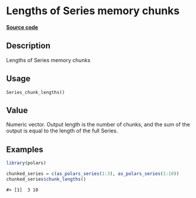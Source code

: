 

# Lengths of Series memory chunks

[**Source code**](https://github.com/pola-rs/r-polars/tree/741f9cd2614b3302a4d033bcae447425e1b91191/R/after-wrappers.R#L20)

## Description

Lengths of Series memory chunks

## Usage

<pre><code class='language-R'>Series_chunk_lengths()
</code></pre>

## Value

Numeric vector. Output length is the number of chunks, and the sum of
the output is equal to the length of the full Series.

## Examples

``` r
library(polars)

chunked_series = c(as_polars_series(1:3), as_polars_series(1:10))
chunked_series$chunk_lengths()
```

    #> [1]  3 10

